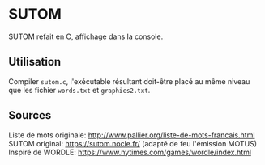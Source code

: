 # SUTOM
SUTOM refait en C, affichage dans la console.

## Utilisation

Compiler `sutom.c`, l'exécutable résultant doit-être placé au même niveau que les fichier `words.txt` et `graphics2.txt`.

## Sources
Liste de mots originale: http://www.pallier.org/liste-de-mots-francais.html  
SUTOM original: https://sutom.nocle.fr/ (adapté de feu l'émission MOTUS)  
Inspiré de WORDLE: https://www.nytimes.com/games/wordle/index.html  
